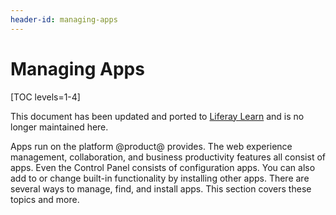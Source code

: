 ```yaml
---
header-id: managing-apps
---
```


# Managing Apps

[TOC levels=1-4]

<aside class="alert alert-info">
  <span class="wysiwyg-color-blue120">This document has been updated and ported to <a href="https://learn.liferay.com/dxp/7.x/en/system-administration/installing-and-managing-apps/getting-started/installing-and-managing-apps.html">Liferay Learn</a> and is no longer maintained here.</span>
</aside>

Apps run on the platform @product@ provides. The web experience management,
collaboration, and business productivity features all consist of apps. Even the
Control Panel consists of configuration apps. You can also add to or change
built-in functionality by installing other apps. There are several ways to
manage, find, and install apps. This section covers these topics and more.

